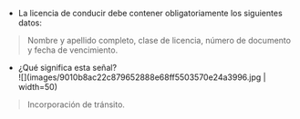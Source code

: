 - La licencia de conducir debe contener obligatoriamente los siguientes datos:
> Nombre y apellido completo, clase de licencia, número de documento y fecha de vencimiento.

- ¿Qué significa esta señal?  
![](images/9010b8ac22c879652888e68ff5503570e24a3996.jpg | width=50)
> Incorporación de tránsito.

